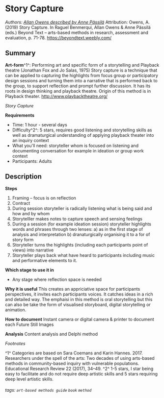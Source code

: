 # Story Capture

*Authors: [Allan Owens described by Anne Pässilä](https://www.linkedin.com/in/annepassila/)*
Attribution: Owens, A.(2019) Story Capture. In Raguel Benmerqui, Allan Owens & Anne Pässilä (eds.) Beyond Text – arts-based methods in research, assessment and evaluation, p. 71-78. https://beyondtext.weebly.com/


Summary
---
**Art-form**^1^: Performing art and specific form of a storytelling and Playback theatre (Jonathan Fox and Jo Salas, 1975)
Story capture is a technique that can be applied to capturing the highlights from focus group or participatory design sessions and turning them into a narrative that is performed back to the group, to support reflection and prompt further discussion. It has its roots in design thinking and playback theatre. Origin of this method is in Playback theater. 
http://www.playbacktheatre.org/


*Story Capture*

**Requirements**
* Time: 1 hour - several days
* Difficulty^2^:  5 stars,  requires good listening and storytelling skills as well as dramaturgical understanding of applying   playback theater into an inquiry context   
* What you'll need: storyteller whom is focused on listening and documenting conversation for example in ideation or group work context
* Participants: Adults

Description
---

**Steps**
1. Framing – focus is on reflection
2. Contract
3. During session storyteller is radically listening what is being said and how and by whom
4. Storytelller makes notes to capture speech and sensing feelings
5. During a session (for example ideation session) storyteller highlights words and phrases through two lenses: a) as in the first stage of analysis and interpretation b) dranaturgically organising it to a for of story form
6. Storyteller turns the highlights (including each participants point of views) into narrative
7. Storyteller plays back what have heard to participants including music and performative elements to it.





**Which stage to use it in**
* Any stage where reflection space is needed

**Why it is useful**
This creates an appriciative space for participants perspectives, it invites each participants voices. It catches ideas in a rich and detailed way. The emphaisi in this method is oral storytelling  but this can also be take the form of visualised storyboard, digital storytelling or animation.

**How to document**
Instant camera or digital camera & printer to document each Future Still Images

**Analysis**
Content analysis and Delphi method 

*Footnotes*

^1^ Categories are  based on Sara Coemans and Karin Hannes. 2017. Researchers under the spell of the arts: Two decades of using arts-based methods in community-based inquiry with vulnerable populations. Educational Research Review 22 (2017), 34–49.
^2^ 1-5 stars, I star being easy to facilitate and do not require deep artistic skills and 5 stars requiring deep level artistic skills.

###### tags: `art-based methods guide` `book` `method`